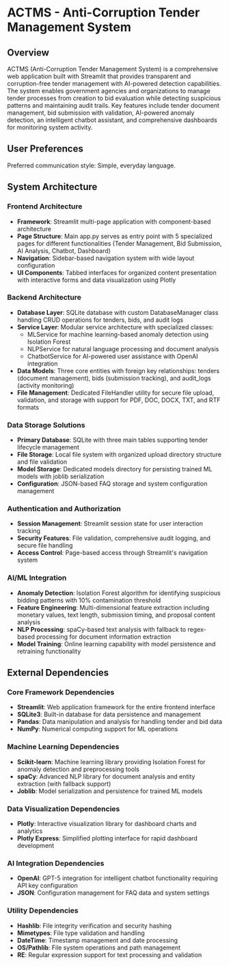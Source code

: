 # ACTMS - Anti-Corruption Tender Management System

## Overview

ACTMS (Anti-Corruption Tender Management System) is a comprehensive web application built with Streamlit that provides transparent and corruption-free tender management with AI-powered detection capabilities. The system enables government agencies and organizations to manage tender processes from creation to bid evaluation while detecting suspicious patterns and maintaining audit trails. Key features include tender document management, bid submission with validation, AI-powered anomaly detection, an intelligent chatbot assistant, and comprehensive dashboards for monitoring system activity.

## User Preferences

Preferred communication style: Simple, everyday language.

## System Architecture

### Frontend Architecture
- **Framework**: Streamlit multi-page application with component-based architecture
- **Page Structure**: Main app.py serves as entry point with 5 specialized pages for different functionalities (Tender Management, Bid Submission, AI Analysis, Chatbot, Dashboard)
- **Navigation**: Sidebar-based navigation system with wide layout configuration
- **UI Components**: Tabbed interfaces for organized content presentation with interactive forms and data visualization using Plotly

### Backend Architecture
- **Database Layer**: SQLite database with custom DatabaseManager class handling CRUD operations for tenders, bids, and audit logs
- **Service Layer**: Modular service architecture with specialized classes:
  - MLService for machine learning-based anomaly detection using Isolation Forest
  - NLPService for natural language processing and document analysis
  - ChatbotService for AI-powered user assistance with OpenAI integration
- **Data Models**: Three core entities with foreign key relationships: tenders (document management), bids (submission tracking), and audit_logs (activity monitoring)
- **File Management**: Dedicated FileHandler utility for secure file upload, validation, and storage with support for PDF, DOC, DOCX, TXT, and RTF formats

### Data Storage Solutions
- **Primary Database**: SQLite with three main tables supporting tender lifecycle management
- **File Storage**: Local file system with organized upload directory structure and file validation
- **Model Storage**: Dedicated models directory for persisting trained ML models with joblib serialization
- **Configuration**: JSON-based FAQ storage and system configuration management

### Authentication and Authorization
- **Session Management**: Streamlit session state for user interaction tracking
- **Security Features**: File validation, comprehensive audit logging, and secure file handling
- **Access Control**: Page-based access through Streamlit's navigation system

### AI/ML Integration
- **Anomaly Detection**: Isolation Forest algorithm for identifying suspicious bidding patterns with 10% contamination threshold
- **Feature Engineering**: Multi-dimensional feature extraction including monetary values, text length, submission timing, and proposal content analysis
- **NLP Processing**: spaCy-based text analysis with fallback to regex-based processing for document information extraction
- **Model Training**: Online learning capability with model persistence and retraining functionality

## External Dependencies

### Core Framework Dependencies
- **Streamlit**: Web application framework for the entire frontend interface
- **SQLite3**: Built-in database for data persistence and management
- **Pandas**: Data manipulation and analysis for handling tender and bid data
- **NumPy**: Numerical computing support for ML operations

### Machine Learning Dependencies
- **Scikit-learn**: Machine learning library providing Isolation Forest for anomaly detection and preprocessing tools
- **spaCy**: Advanced NLP library for document analysis and entity extraction (with fallback support)
- **Joblib**: Model serialization and persistence for trained ML models

### Data Visualization Dependencies
- **Plotly**: Interactive visualization library for dashboard charts and analytics
- **Plotly Express**: Simplified plotting interface for rapid dashboard development

### AI Integration Dependencies
- **OpenAI**: GPT-5 integration for intelligent chatbot functionality requiring API key configuration
- **JSON**: Configuration management for FAQ data and system settings

### Utility Dependencies
- **Hashlib**: File integrity verification and security hashing
- **Mimetypes**: File type validation and handling
- **DateTime**: Timestamp management and date processing
- **OS/Pathlib**: File system operations and path management
- **RE**: Regular expression support for text processing and validation